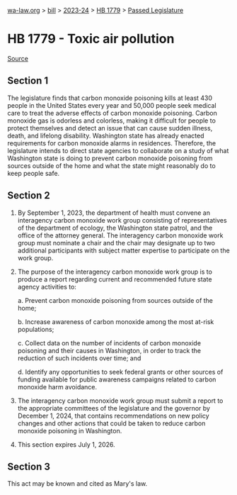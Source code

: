 [wa-law.org](/) > [bill](/bill/) > [2023-24](/bill/2023-24/) > [HB 1779](/bill/2023-24/hb/1779/) > [Passed Legislature](/bill/2023-24/hb/1779/S.PL/)

# HB 1779 - Toxic air pollution

[Source](http://lawfilesext.leg.wa.gov/biennium/2023-24/Pdf/Bills/House%20Passed%20Legislature/1779-S.PL.pdf)

## Section 1
The legislature finds that carbon monoxide poisoning kills at least 430 people in the United States every year and 50,000 people seek medical care to treat the adverse effects of carbon monoxide poisoning. Carbon monoxide gas is odorless and colorless, making it difficult for people to protect themselves and detect an issue that can cause sudden illness, death, and lifelong disability. Washington state has already enacted requirements for carbon monoxide alarms in residences. Therefore, the legislature intends to direct state agencies to collaborate on a study of what Washington state is doing to prevent carbon monoxide poisoning from sources outside of the home and what the state might reasonably do to keep people safe.

## Section 2
1. By September 1, 2023, the department of health must convene an interagency carbon monoxide work group consisting of representatives of the department of ecology, the Washington state patrol, and the office of the attorney general. The interagency carbon monoxide work group must nominate a chair and the chair may designate up to two additional participants with subject matter expertise to participate on the work group.

2. The purpose of the interagency carbon monoxide work group is to produce a report regarding current and recommended future state agency activities to:

    a. Prevent carbon monoxide poisoning from sources outside of the home;

    b. Increase awareness of carbon monoxide among the most at-risk populations;

    c. Collect data on the number of incidents of carbon monoxide poisoning and their causes in Washington, in order to track the reduction of such incidents over time; and

    d. Identify any opportunities to seek federal grants or other sources of funding available for public awareness campaigns related to carbon monoxide harm avoidance.

3. The interagency carbon monoxide work group must submit a report to the appropriate committees of the legislature and the governor by December 1, 2024, that contains recommendations on new policy changes and other actions that could be taken to reduce carbon monoxide poisoning in Washington.

4. This section expires July 1, 2026.

## Section 3
This act may be known and cited as Mary's law.

